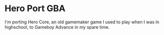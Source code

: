 # Hero Port GBA

I'm porting Hero Core, an old gamemaker game I used to play when I was in highschool, to Gameboy Advance in my spare time.
